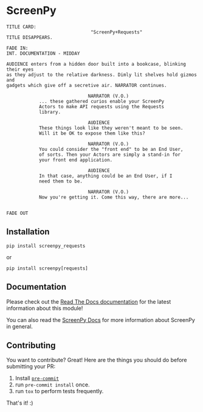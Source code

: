 ScreenPy
========
```
TITLE CARD:
                               "ScreenPy+Requests"
TITLE DISAPPEARS.
                                                                      FADE IN:
INT. DOCUMENTATION - MIDDAY

AUDIENCE enters from a hidden door built into a bookcase, blinking their eyes
as they adjust to the relative darkness. Dimly lit shelves hold gizmos and
gadgets which give off a secretive air. NARRATOR continues.

                              NARRATOR (V.O.)
            ... these gathered curios enable your ScreenPy
            Actors to make API requests using the Requests
            library.

                              AUDIENCE
            These things look like they weren't meant to be seen.
            Will it be OK to expose them like this?

                              NARRATOR (V.O.)
            You could consider the "front end" to be an End User,
            of sorts. Then your Actors are simply a stand-in for
            your front end application.

                              AUDIENCE
            In that case, anything could be an End User, if I
            need them to be.

                              NARRATOR (V.O.)
            Now you're getting it. Come this way, there are more...

                                                                      FADE OUT
```


Installation
------------
    pip install screenpy_requests

or

    pip install screenpy[requests]


Documentation
----------
Please check out the [Read The Docs documentation](https://screenpy-requests-docs.readthedocs.io/en/latest/) for the latest information about this module!

You can also read the [ScreenPy Docs](https://screenpy-docs.readthedocs.io/en/latest/) for more information about ScreenPy in general.


Contributing
------------
You want to contribute? Great! Here are the things you should do before submitting your PR:

1. Install [`pre-commit`](https://pre-commit.com/)
1. run `pre-commit install` once.
1. run `tox` to perform tests frequently.

That's it! :)

